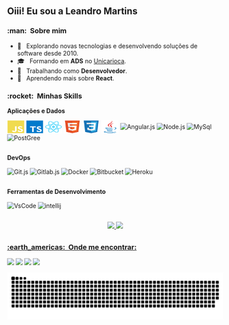 ## Oiii! Eu sou a Leandro Martins 

<h3> :man: &nbsp;Sobre mim </h3>

- 🤔 &nbsp; Explorando novas tecnologias e desenvolvendo soluções de software desde 2010.
- 🎓 &nbsp; Formando em  **ADS** no <a href="https://www.unicarioca.edu.br/">Unicarioca</a>.
- 💼 &nbsp; Trabalhando como **Desenvolvedor**.
- 🌱 &nbsp; Aprendendo mais sobre **React**.

<h3> :rocket: &nbsp;Minhas Skills </h3>

**Aplicações e Dados**
<div style="display: inline_block">
  <img align="center" alt="Js" height="30" width="40" src="https://raw.githubusercontent.com/devicons/devicon/master/icons/javascript/javascript-plain.svg">
  <img align="center" alt="Ts" height="30" width="40" src="https://raw.githubusercontent.com/devicons/devicon/master/icons/typescript/typescript-plain.svg">
  <img align="center" alt="React" height="30" width="40" src="https://raw.githubusercontent.com/devicons/devicon/master/icons/react/react-original.svg">
  <img align="center" alt="HTML" height="30" width="40" src="https://raw.githubusercontent.com/devicons/devicon/master/icons/html5/html5-original.svg">
  <img align="center" alt="CSS" height="30" width="40" src="https://raw.githubusercontent.com/devicons/devicon/master/icons/css3/css3-original.svg">
  <img align="center" alt="Java" height="30" width="40" src="https://raw.githubusercontent.com/devicons/devicon/master/icons/java/java-original.svg">
  <img align="center" alt="Angular.js" height="30" width="40" src="https://cdn.jsdelivr.net/gh/devicons/devicon/icons/angularjs/angularjs-original.svg" />
  <img align="center" alt="Node.js" height="30" width="40" src="https://cdn.jsdelivr.net/gh/devicons/devicon/icons/nodejs/nodejs-original.svg" />
  <img align="center" alt="MySql" height="30" width="40" src="https://cdn.jsdelivr.net/gh/devicons/devicon/icons/mysql/mysql-original.svg" />
  <img align="center" alt="PostGree" height="30" width="40" src="https://cdn.jsdelivr.net/gh/devicons/devicon/icons/postgresql/postgresql-original.svg" />
</div> 

##

**DevOps**
<div style="display: inline_block">
 <img align="center" alt="Git.js" height="30" width="40" src="https://cdn.jsdelivr.net/gh/devicons/devicon/icons/git/git-plain.svg" />
 <img align="center" alt="Gitlab.js" height="30" width="40" src="https://cdn.jsdelivr.net/gh/devicons/devicon/icons/gitlab/gitlab-original.svg" /> 
 <img align="center" alt="Docker" height="30" width="40" src="https://cdn.jsdelivr.net/gh/devicons/devicon/icons/docker/docker-original.svg" />
 <img align="center" alt="Bitbucket" height="30" width="40" src="https://cdn.jsdelivr.net/gh/devicons/devicon/icons/bitbucket/bitbucket-original.svg" />
 <img align="center" alt="Heroku" height="30" width="40" src="https://cdn.jsdelivr.net/gh/devicons/devicon/icons/heroku/heroku-original.svg" />	
</div> 

##
  
**Ferramentas de Desenvolvimento**
<div style="display: inline_block">
 <img align="center" alt="VsCode" height="30" width="40" src="https://cdn.jsdelivr.net/gh/devicons/devicon/icons/vscode/vscode-original.svg" />
 <img align="center" alt="intellij" height="30" width="40" src="https://cdn.jsdelivr.net/gh/devicons/devicon/icons/intellij/intellij-original.svg" />
</div>

  ##
  
<div align="center">
  <a href="https://github.com/leandromartins1912">
  <img height="180em" src="https://github-readme-stats.vercel.app/api?username=leandromartins1912&show_icons=true&theme=dracula&include_all_commits=true&count_private=true"/>
  <img height="180em" src="https://github-readme-stats.vercel.app/api/top-langs/?username=leandromartins1912&layout=compact&langs_count=7&theme=dracula"/>
</div>
  
  ##
<h3> :earth_americas: &nbsp;Onde me encontrar: </h3>  
<div> 
 <a href="https://instagram.com/euleandro19" target="_blank"><img src="https://img.shields.io/badge/-Instagram-%23E4405F?style=for-the-badge&logo=instagram&logoColor=white" target="_blank"></a> 	
 <a href = "mailto:leandro.martins1912@gmail.com"><img src="https://img.shields.io/badge/-Gmail-%23333?style=for-the-badge&logo=gmail&logoColor=white" target="_blank"></a>
 <a href="https://www.linkedin.com/in/leandro-martins-miranda/" target="_blank"><img src="https://img.shields.io/badge/-LinkedIn-%230077B5?style=for-the-badge&logo=linkedin&logoColor=white" target="_blank"></a> 
	<a href="https://api.whatsapp.com/send?phone=5521979820530" target="_blank"><img src="https://img.shields.io/badge/WhatsApp-25D366?style=for-the-badge&logo=whatsapp&logoColor=white"></a> 
 
 
  ![Snake animation](https://github.com/leandromartins1912/leandromartins1912/blob/output/github-contribution-grid-snake.svg)
 
</div>
